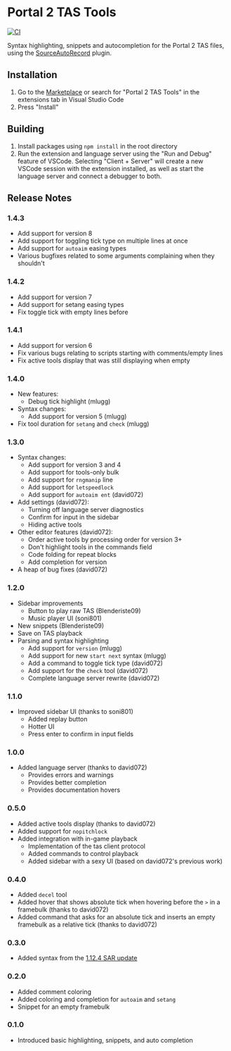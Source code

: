 # Portal 2 TAS Tools

[![CI](https://github.com/p2sr/p2tas-lang/workflows/CI/badge.svg)](https://github.com/p2sr/p2tas-lang/actions?query=workflow%3ACI+branch%3Amaster)

Syntax highlighting, snippets and autocompletion for the Portal 2 TAS files, using the [SourceAutoRecord](https://github.com/p2sr/SourceAutoRecord) plugin.

## Installation

1. Go to the [Marketplace](https://marketplace.visualstudio.com/items?itemName=Portal2SpeedrunningHub.p2tas) or search for "Portal 2 TAS Tools" in the extensions tab in Visual Studio Code
2. Press "Install"

## Building

1. Install packages using `npm install` in the root directory
2. Run the extension and language server using the "Run and Debug" feature of VSCode. Selecting "Client + Server" will create a new VSCode session with the extension installed, as well as start the language server and connect a debugger to both.

## Release Notes

### 1.4.3

- Add support for version 8
- Add support for toggling tick type on multiple lines at once
- Add support for `autoaim` easing types
- Various bugfixes related to some arguments complaining when they shouldn't

### 1.4.2

- Add support for version 7
- Add support for setang easing types
- Fix toggle tick with empty lines before

### 1.4.1

- Add support for version 6
- Fix various bugs relating to scripts starting with comments/empty lines
- Fix active tools display that was still displaying when empty

### 1.4.0

- New features:
  - Debug tick highlight (mlugg)
- Syntax changes:
  - Add support for version 5 (mlugg)
- Fix tool duration for `setang` and `check` (mlugg)

### 1.3.0

- Syntax changes:
  - Add support for version 3 and 4
  - Add support for tools-only bulk
  - Add support for `rngmanip` line
  - Add support for `letspeedlock`
  - Add support for `autoaim ent` (david072)
- Add settings (david072):
  - Turning off language server diagnostics
  - Confirm for input in the sidebar
  - Hiding active tools
- Other editor features (david072):
  - Order active tools by processing order for version 3+
  - Don't highlight tools in the commands field
  - Code folding for repeat blocks
  - Add completion for version
- A heap of bug fixes (david072)

### 1.2.0

- Sidebar improvements
  - Button to play raw TAS (Blenderiste09)
  - Music player UI (soni801)
- New snippets (Blenderiste09)
- Save on TAS playback
- Parsing and syntax highlighting
  - Add support for `version` (mlugg)
  - Add support for new `start next` syntax (mlugg)
  - Add a command to toggle tick type (david072)
  - Add support for the `check` tool (david072)
  - Complete language server rewrite (david072)

### 1.1.0

- Improved sidebar UI (thanks to soni801)
  - Added replay button
  - Hotter UI
  - Press enter to confirm in input fields

### 1.0.0

- Added language server (thanks to david072)
  - Provides errors and warnings
  - Provides better completion
  - Provides documentation hovers

### 0.5.0

- Added active tools display (thanks to david072)
- Added support for `nopitchlock`
- Added integration with in-game playback
  - Implementation of the tas client protocol
  - Added commands to control playback
  - Added sidebar with a sexy UI (based on david072's previous work)

### 0.4.0

- Added `decel` tool
- Added hover that shows absolute tick when hovering before the `>` in a framebulk (thanks to david072)
- Added command that asks for an absolute tick and inserts an empty framebulk as a relative tick (thanks to david072)

### 0.3.0

- Added syntax from the [1.12.4 SAR update](https://github.com/p2sr/SourceAutoRecord/releases/tag/1.12.4)

### 0.2.0

- Added comment coloring
- Added coloring and completion for `autoaim` and `setang`
- Snippet for an empty framebulk

### 0.1.0

- Introduced basic highlighting, snippets, and auto completion
